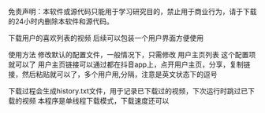 免责声明：本软件或源代码只能用于学习研究目的，禁止用于商业行为，请于下载的24小时内删除本软件和源代码。

下载用户的喜欢列表的视频
后续可以包装一个用户界面方便使用

使用方法
修改默认的配置文件，一般情况下，只需修改 用户主页列表 这个配置项就可以了
用户主页链接可以通过都在抖音app上，点开用户主页，分享，复制链接，然后粘贴就可以了，多个用户用,分隔，注意是英文状态下的逗号

下载过程会生成history.txt文件，用于记录已下载过的视频，下次运行时跳过已下载的视频
本程序是单线程下载模式，下载速度还可以
